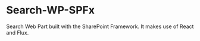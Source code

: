 # Search-WP-SPFx
Search Web Part built with the SharePoint Framework. It makes use of React and Flux.
